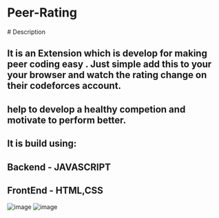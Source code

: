 ﻿# Peer-Rating
﻿# Description 
## It is an Extension which is develop for making peer coding easy . Just simple add this to your your browser and watch the rating change on their codeforces account.
## help to develop a healthy competion and motivate to perform better.
## It is build using:
## Backend - JAVASCRIPT
## FrontEnd - HTML,CSS
![image](https://user-images.githubusercontent.com/79136754/152743800-3ba1804a-9f25-4534-933d-cf41c8402deb.png)
![image](https://user-images.githubusercontent.com/79136754/152743892-f8c31f10-2e19-47ae-ae29-3a823297429e.png)
